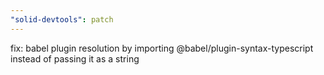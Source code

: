 ```yaml
---
"solid-devtools": patch
---
```


fix: babel plugin resolution by importing @babel/plugin-syntax-typescript instead of passing it as a string
